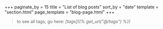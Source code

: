 +++
paginate_by = 15
title = "List of blog posts"
sort_by = "date"
template = "section.html"
page_template = "blog-page.html"
+++

> to see all tags, go here: *[tags]({% get_url("@/tags") %})*